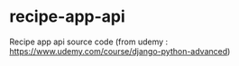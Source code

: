 # recipe-app-api
Recipe app api source code (from udemy : https://www.udemy.com/course/django-python-advanced)
